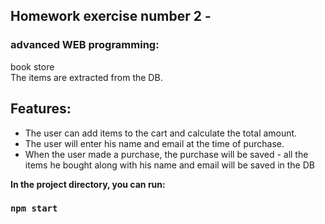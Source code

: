 ## **Homework exercise number 2 -**

### **advanced WEB programming:**<p>

book store<br>
The items are extracted from the DB.<p>

## Features:

- The user can add items to the cart and calculate the total amount.
- The user will enter his name and email at the time of purchase.
- When the user made a purchase, the purchase will be saved - all the items he bought along with his name and email will be saved in the DB

**In the project directory, you can run:**

### `npm start`
